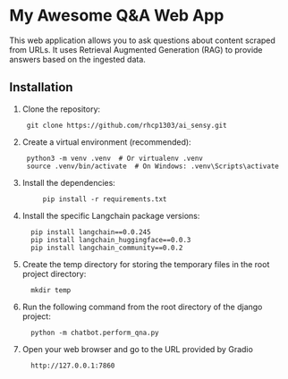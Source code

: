 # My Awesome Q&A Web App

This web application allows you to ask questions about content scraped from URLs. It uses Retrieval Augmented Generation (RAG) to provide answers based on the ingested data.

## Installation

1. Clone the repository:

        git clone https://github.com/rhcp1303/ai_sensy.git

2. Create a virtual environment (recommended):

        python3 -m venv .venv  # Or virtualenv .venv
        source .venv/bin/activate  # On Windows: .venv\Scripts\activate

3. Install the dependencies:

            pip install -r requirements.txt

4. Install the specific Langchain package versions:

         pip install langchain==0.0.245
         pip install langchain_huggingface==0.0.3
         pip install langchain_community==0.0.2
5. Create the temp directory for storing the temporary files in the root project directory:

         mkdir temp


6. Run the following command from the root directory of the django project:

         python -m chatbot.perform_qna.py

7. Open your web browser and go to the URL provided by Gradio

         http://127.0.0.1:7860




